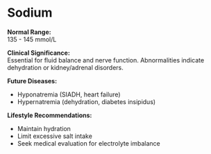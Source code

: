 # Sodium

**Normal Range:**  
135 - 145 mmol/L

**Clinical Significance:**  
Essential for fluid balance and nerve function. Abnormalities indicate dehydration or kidney/adrenal disorders.

**Future Diseases:**  
- Hyponatremia (SIADH, heart failure)  
- Hypernatremia (dehydration, diabetes insipidus)

**Lifestyle Recommendations:**  
- Maintain hydration  
- Limit excessive salt intake  
- Seek medical evaluation for electrolyte imbalance
